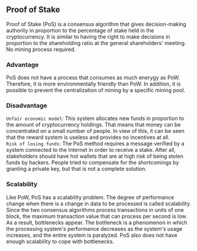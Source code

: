 ## Proof of Stake
Proof of Stake (PoS) is a consensus algorithm that gives decision-making authority in proportion to the percentage of stake held in the cryptocurrency. It is similar to having the right to make decisions in proportion to the shareholding ratio at the general shareholders' meeting. No mining process required.

### Advantage
PoS does not have a process that consumes as much enerygy as PoW. Therefore, it is more environmentally friendly than PoW. In addition, it is possible to prevent the centralization of mining by a specific mining pool.

### Disadvantage
`Unfair economic model`: This system allocates new funds in proportion to the amount of cryptocurrency holdings. That means that money can be concentrated on a small number of people. In view of this, it can be seen that the reward system is useless and provides no incentives at all.   
`Risk of losing funds`: The PoS method requires a message verified by a system connected to the Internet in order to receive a stake. After all, stakeholders should have hot wallets that are at high risk of being stolen funds by hackers. People tried to compensate for the shortcomings by granting a private key, but that is not a complete solution.

### Scalability
Like PoW, PoS has a scalability problem. The degree of performance change when there is a change in data to be processed is called scalability. Since the two consensus algorithms process transactions in units of one block, the maximum transaction value that can process per second is low. As a result, bottlenecks appear. The bottleneck is a phenomenon in which the processing system's performance decreases as the system's usage increases, and the entire system is paralyzed. PoS also does not have enough scalability to cope with bottlenecks.